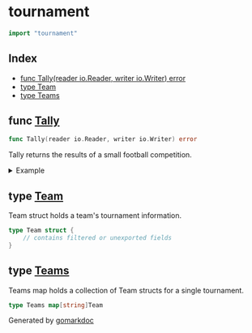 <!-- Code generated by gomarkdoc. DO NOT EDIT -->

# tournament

```go
import "tournament"
```

## Index

- [func Tally(reader io.Reader, writer io.Writer) error](<#func-tally>)
- [type Team](<#type-team>)
- [type Teams](<#type-teams>)


## func [Tally](<https://github.com/vpayno/exercism-workspace/blob/main/go/tournament/tournament.go#L28>)

```go
func Tally(reader io.Reader, writer io.Writer) error
```

Tally returns the results of a small football competition.

<details><summary>Example</summary>
<p>

```go
package main

import (
	"bytes"
	"strings"
)

var input string = `
Allegoric Alaskans;Blithering Badgers;win
Devastating Donkeys;Courageous Californians;draw
Devastating Donkeys;Allegoric Alaskans;win
Courageous Californians;Blithering Badgers;loss
Blithering Badgers;Devastating Donkeys;loss
Allegoric Alaskans;Courageous Californians;win
`[1:] // [1:] = strip initial readability newline

func main() {
	debug = true

	reader := strings.NewReader(input)
	var buffer bytes.Buffer

	Tally(reader, &buffer)
}
```

#### Output

```
Team                           | MP |  W |  D |  L |  P
Devastating Donkeys            |  3 |  2 |  1 |  0 |  7
Allegoric Alaskans             |  3 |  2 |  0 |  1 |  6
Blithering Badgers             |  3 |  1 |  0 |  2 |  3
Courageous Californians        |  3 |  0 |  1 |  2 |  1
```

</p>
</details>

## type [Team](<https://github.com/vpayno/exercism-workspace/blob/main/go/tournament/tournament.go#L15-L22>)

Team struct holds a team's tournament information.

```go
type Team struct {
    // contains filtered or unexported fields
}
```

## type [Teams](<https://github.com/vpayno/exercism-workspace/blob/main/go/tournament/tournament.go#L25>)

Teams map holds a collection of Team structs for a single tournament.

```go
type Teams map[string]Team
```



Generated by [gomarkdoc](<https://github.com/princjef/gomarkdoc>)
